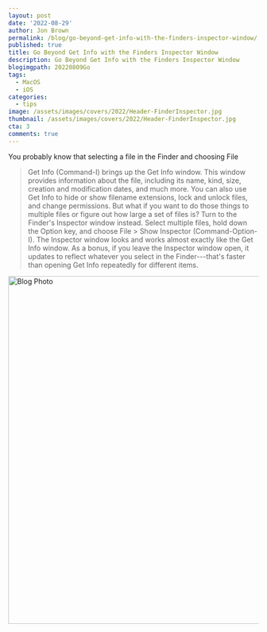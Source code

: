 ```yaml
---
layout: post
date: '2022-08-29'
author: Jon Brown
permalink: /blog/go-beyond-get-info-with-the-finders-inspector-window/
published: true
title: Go Beyond Get Info with the Finders Inspector Window
description: Go Beyond Get Info with the Finders Inspector Window
blogimgpath: 20220809Go
tags:
  - MacOS
  - iOS
categories:
  - tips
image: /assets/images/covers/2022/Header-FinderInspector.jpg
thumbnail: /assets/images/covers/2022/Header-FinderInspector.jpg
cta: 3
comments: true
---
```

You probably know that selecting a file in the Finder and choosing File
> Get Info (Command-I) brings up the Get Info window. This window
provides information about the file, including its name, kind, size,
creation and modification dates, and much more. You can also use Get
Info to hide or show filename extensions, lock and unlock files, and
change permissions. But what if you want to do those things to multiple
files or figure out how large a set of files is? Turn to the Finder's
Inspector window instead. Select multiple files, hold down the Option
key, and choose File > Show Inspector (Command-Option-I). The Inspector
window looks and works almost exactly like the Get Info window. As a
bonus, if you leave the Inspector window open, it updates to reflect
whatever you select in the Finder---that's faster than opening Get Info
repeatedly for different items.

<img alt="Blog Photo" src="{{ site.site_cdn }}/assets/images/blog/2022/20220809Go/image2.png" class="img-fluid rounded m-2" width="700" />
